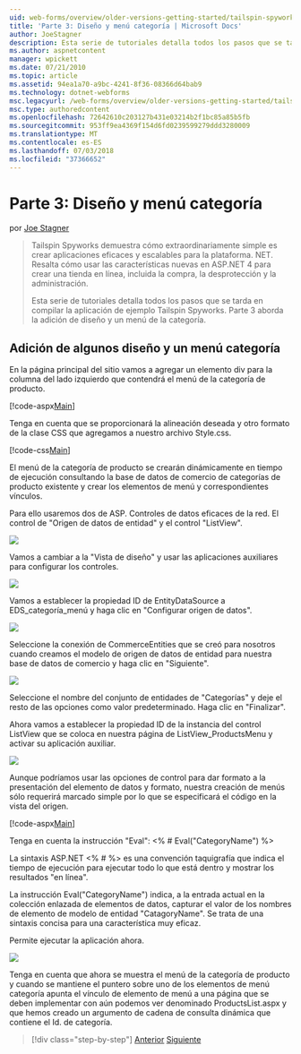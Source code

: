 ```yaml
---
uid: web-forms/overview/older-versions-getting-started/tailspin-spyworks/tailspin-spyworks-part-3
title: 'Parte 3: Diseño y menú categoría | Microsoft Docs'
author: JoeStagner
description: Esta serie de tutoriales detalla todos los pasos que se tarda en compilar la aplicación de ejemplo Tailspin Spyworks. Parte 3 aborda la adición de diseño y un menú de la categoría.
ms.author: aspnetcontent
manager: wpickett
ms.date: 07/21/2010
ms.topic: article
ms.assetid: 94ea1a70-a9bc-4241-8f36-08366d64bab9
ms.technology: dotnet-webforms
msc.legacyurl: /web-forms/overview/older-versions-getting-started/tailspin-spyworks/tailspin-spyworks-part-3
msc.type: authoredcontent
ms.openlocfilehash: 72642610c203127b431e03214b2f1bc85a85b5fb
ms.sourcegitcommit: 953ff9ea4369f154d6fd0239599279ddd3280009
ms.translationtype: MT
ms.contentlocale: es-ES
ms.lasthandoff: 07/03/2018
ms.locfileid: "37366652"
---
```

<a name="part-3-layout-and-category-menu"></a>Parte 3: Diseño y menú categoría
====================
por [Joe Stagner](https://github.com/JoeStagner)

> Tailspin Spyworks demuestra cómo extraordinariamente simple es crear aplicaciones eficaces y escalables para la plataforma. NET. Resalta cómo usar las características nuevas en ASP.NET 4 para crear una tienda en línea, incluida la compra, la desprotección y la administración.
> 
> Esta serie de tutoriales detalla todos los pasos que se tarda en compilar la aplicación de ejemplo Tailspin Spyworks. Parte 3 aborda la adición de diseño y un menú de la categoría.


## <a id="_Toc260221669"></a>  Adición de algunos diseño y un menú categoría

En la página principal del sitio vamos a agregar un elemento div para la columna del lado izquierdo que contendrá el menú de la categoría de producto.

[!code-aspx[Main](tailspin-spyworks-part-3/samples/sample1.aspx)]

Tenga en cuenta que se proporcionará la alineación deseada y otro formato de la clase CSS que agregamos a nuestro archivo Style.css.

[!code-css[Main](tailspin-spyworks-part-3/samples/sample2.css)]

El menú de la categoría de producto se crearán dinámicamente en tiempo de ejecución consultando la base de datos de comercio de categorías de producto existente y crear los elementos de menú y correspondientes vínculos.

Para ello usaremos dos de ASP. Controles de datos eficaces de la red. El control de "Origen de datos de entidad" y el control "ListView".

![](tailspin-spyworks-part-3/_static/image1.jpg)

Vamos a cambiar a la "Vista de diseño" y usar las aplicaciones auxiliares para configurar los controles.

![](tailspin-spyworks-part-3/_static/image2.jpg)

Vamos a establecer la propiedad ID de EntityDataSource a EDS\_categoría\_menú y haga clic en "Configurar origen de datos".

![](tailspin-spyworks-part-3/_static/image3.jpg)

Seleccione la conexión de CommerceEntities que se creó para nosotros cuando creamos el modelo de origen de datos de entidad para nuestra base de datos de comercio y haga clic en "Siguiente".

![](tailspin-spyworks-part-3/_static/image4.jpg)

Seleccione el nombre del conjunto de entidades de "Categorías" y deje el resto de las opciones como valor predeterminado. Haga clic en "Finalizar".

Ahora vamos a establecer la propiedad ID de la instancia del control ListView que se coloca en nuestra página de ListView\_ProductsMenu y activar su aplicación auxiliar.

![](tailspin-spyworks-part-3/_static/image5.jpg)

Aunque podríamos usar las opciones de control para dar formato a la presentación del elemento de datos y formato, nuestra creación de menús sólo requerirá marcado simple por lo que se especificará el código en la vista del origen.

[!code-aspx[Main](tailspin-spyworks-part-3/samples/sample3.aspx)]

Tenga en cuenta la instrucción "Eval": &lt;% # Eval("CategoryName") %&gt;

La sintaxis ASP.NET &lt;% # %&gt; es una convención taquigrafía que indica el tiempo de ejecución para ejecutar todo lo que está dentro y mostrar los resultados "en línea".

La instrucción Eval("CategoryName") indica, a la entrada actual en la colección enlazada de elementos de datos, capturar el valor de los nombres de elemento de modelo de entidad "CatagoryName". Se trata de una sintaxis concisa para una característica muy eficaz.

Permite ejecutar la aplicación ahora.

![](tailspin-spyworks-part-3/_static/image6.jpg)

Tenga en cuenta que ahora se muestra el menú de la categoría de producto y cuando se mantiene el puntero sobre uno de los elementos de menú categoría apunta el vínculo de elemento de menú a una página que se deben implementar con aún podemos ver denominado ProductsList.aspx y que hemos creado un argumento de cadena de consulta dinámica que contiene el  Id. de categoría.

> [!div class="step-by-step"]
> [Anterior](tailspin-spyworks-part-2.md)
> [Siguiente](tailspin-spyworks-part-4.md)
